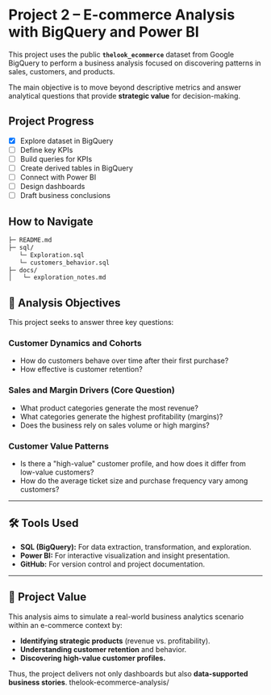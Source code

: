 # Project 2 – E-commerce Analysis with BigQuery and Power BI

This project uses the public **`thelook_ecommerce`** dataset from Google BigQuery to perform a business analysis focused on discovering patterns in sales, customers, and products.

The main objective is to move beyond descriptive metrics and answer analytical questions that provide **strategic value** for decision-making.
## Project Progress
- [x] Explore dataset in BigQuery
- [ ] Define key KPIs
- [ ] Build queries for KPIs
- [ ] Create derived tables in BigQuery
- [ ] Connect with Power BI
- [ ] Design dashboards
- [ ] Draft business conclusions
## How to Navigate
``` MARKDOWN
├─ README.md
├─ sql/
   └─ Exploration.sql
   └─ customers_behavior.sql
├─ docs/
│   └─ exploration_notes.md
```

## 🎯 Analysis Objectives

This project seeks to answer three key questions:

### Customer Dynamics and Cohorts
* How do customers behave over time after their first purchase?
* How effective is customer retention?

### Sales and Margin Drivers (Core Question)
* What product categories generate the most revenue?
* What categories generate the highest profitability (margins)?
* Does the business rely on sales volume or high margins?

### Customer Value Patterns
* Is there a "high-value" customer profile, and how does it differ from low-value customers?
* How do the average ticket size and purchase frequency vary among customers?

---

## 🛠️ Tools Used
* **SQL (BigQuery):** For data extraction, transformation, and exploration.
* **Power BI:** For interactive visualization and insight presentation.
* **GitHub:** For version control and project documentation.

---

## 🚀 Project Value

This analysis aims to simulate a real-world business analytics scenario within an e-commerce context by:

* **Identifying strategic products** (revenue vs. profitability).
* **Understanding customer retention** and behavior.
* **Discovering high-value customer profiles.**

Thus, the project delivers not only dashboards but also **data-supported business stories**.
thelook-ecommerce-analysis/


